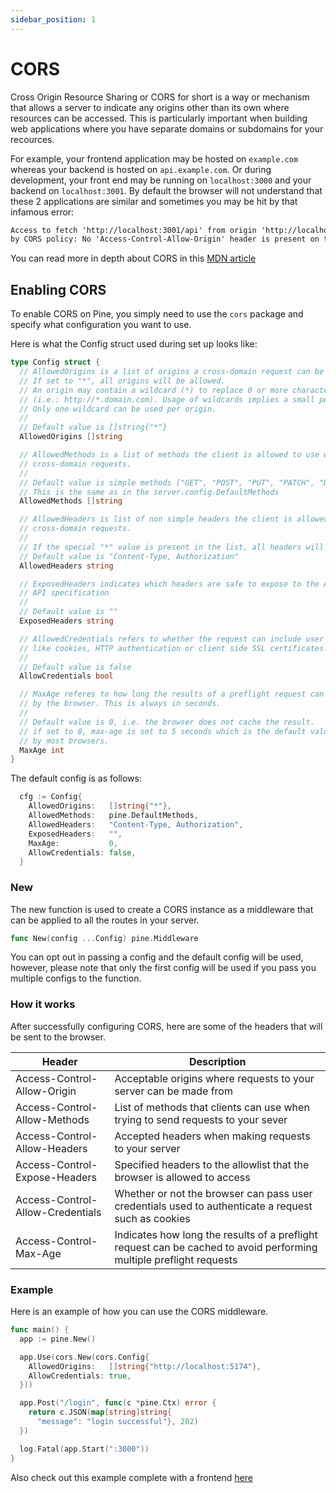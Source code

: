 ```yaml
---
sidebar_position: 1
---
```


# CORS

Cross Origin Resource Sharing or CORS for short is a way or mechanism that allows a server to indicate any origins other than its own where resources can be accessed. This is particularly important when building web applications where you have separate domains or subdomains for your recources.

For example, your frontend application may be hosted on `example.com` whereas your backend is hosted on `api.example.com`. Or during development, your front end may be running on `localhost:3000` and your backend on `localhost:3001`. By default the browser will not understand that these 2 applications are similar and sometimes you may be hit by that infamous error:

```md
Access to fetch 'http://localhost:3001/api' from origin 'http://localhost:3000' has been blocked
by CORS policy: No 'Access-Control-Allow-Origin' header is present on the requested resource.
```

You can read more in depth about CORS in this [MDN article](https://developer.mozilla.org/en-US/docs/Web/HTTP/CORS)

## Enabling CORS

To enable CORS on Pine, you simply need to use the `cors` package and specify what configuration you want to use.

Here is what the Config struct used during set up looks like:

```go
type Config struct {
  // AllowedOrigins is a list of origins a cross-domain request can be executed from.
  // If set to "*", all origins will be allowed.
  // An origin may contain a wildcard (*) to replace 0 or more characters
  // (i.e.: http://*.domain.com). Usage of wildcards implies a small performance penalty.
  // Only one wildcard can be used per origin.
  //
  // Default value is []string{"*"}
  AllowedOrigins []string

  // AllowedMethods is a list of methods the client is allowed to use with
  // cross-domain requests.
  //
  // Default value is simple methods ["GET", "POST", "PUT", "PATCH", "DELETE"]
  // This is the same as in the server.config.DefaultMethods
  AllowedMethods []string

  // AllowedHeaders is list of non simple headers the client is allowed to use with
  // cross-domain requests.
  //
  // If the special "*" value is present in the list, all headers will be allowed.
  // Default value is "Content-Type, Authorization"
  AllowedHeaders string

  // ExposedHeaders indicates which headers are safe to expose to the API of a CORS
  // API specification
  //
  // Default value is ""
  ExposedHeaders string

  // AllowedCredentials refers to whether the request can include user credentials
  // like cookies, HTTP authentication or client side SSL certificates.
  //
  // Default value is false
  AllowCredentials bool

  // MaxAge referes to how long the results of a preflight request can be cached
  // by the browser. This is always in seconds.
  //
  // Default value is 0, i.e. the browser does not cache the result.
  // if set to 0, max-age is set to 5 seconds which is the default value set
  // by most browsers.
  MaxAge int
}
```

The default config is as follows:

```go
  cfg := Config{
    AllowedOrigins:   []string{"*"},
    AllowedMethods:   pine.DefaultMethods,
    AllowedHeaders:   "Content-Type, Authorization",
    ExposedHeaders:   "",
    MaxAge:           0,
    AllowCredentials: false,
  }
```

### New

The new function is used to create a CORS instance as a middleware that can be applied to all the routes in your server.

```go
func New(config ...Config) pine.Middleware
```

You can opt out in passing a config and the default config will be used, however, please note that only the first config will be used if you pass you multiple configs to the function.

### How it works

After successfully configuring CORS, here are some of the headers that will be sent to the browser.

| Header                           | Description                                                                                                         |
| -------------------------------- | ------------------------------------------------------------------------------------------------------------------- |
| Access-Control-Allow-Origin      | Acceptable origins where requests to your server can be made from                                                   |
| Access-Control-Allow-Methods     | List of methods that clients can use when trying to send requests to your sever                                     |
| Access-Control-Allow-Headers     | Accepted headers when making requests to your server                                                                |
| Access-Control-Expose-Headers    | Specified headers to the allowlist that the browser is allowed to access                                            |
| Access-Control-Allow-Credentials | Whether or not the browser can pass user credentials used to authenticate a request such as cookies                 |
| Access-Control-Max-Age           | Indicates how long the results of a preflight request can be cached to avoid performing multiple preflight requests |

### Example

Here is an example of how you can use the CORS middleware.

```go
func main() {
  app := pine.New()

  app.Use(cors.New(cors.Config{
    AllowedOrigins:   []string{"http://localhost:5174"},
    AllowCredentials: true,
  }))

  app.Post("/login", func(c *pine.Ctx) error {
    return c.JSON(map[string]string{
      "message": "login successful"}, 202)
  })

  log.Fatal(app.Start(":3000"))
}
```

Also check out this example complete with a frontend [here](https://github.com/BryanMwangi/pine/tree/main/Examples/CorsExample)
